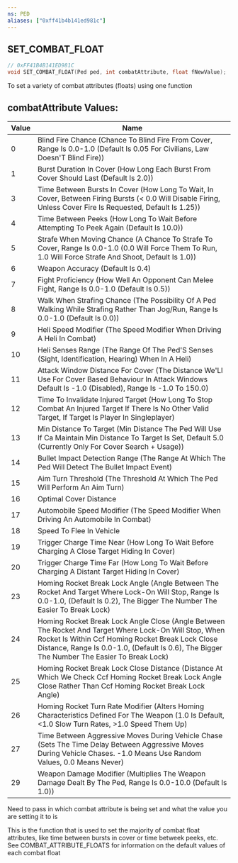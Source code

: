 ```yaml
---
ns: PED
aliases: ["0xff41b4b141ed981c"]
---
```

## SET_COMBAT_FLOAT

```c
// 0xFF41B4B141ED981C
void SET_COMBAT_FLOAT(Ped ped, int combatAttribute, float fNewValue);
```

To set a variety of combat attributes (floats) using one function

## combatAttribute Values:
| Value | Name |
| --- | --- |
| 0 | Blind Fire Chance (Chance To Blind Fire From Cover, Range Is 0.0-1.0 (Default Is 0.05 For Civilians, Law Doesn'T Blind Fire)) |
| 1 | Burst Duration In Cover (How Long Each Burst From Cover Should Last (Default Is 2.0)) |
| 3 | Time Between Bursts In Cover (How Long To Wait, In Cover, Between Firing Bursts (< 0.0 Will Disable Firing, Unless Cover Fire Is Requested, Default Is 1.25)) |
| 4 | Time Between Peeks (How Long To Wait Before Attempting To Peek Again (Default Is 10.0)) |
| 5 | Strafe When Moving Chance (A Chance To Strafe To Cover, Range Is 0.0-1.0 (0.0 Will Force Them To Run, 1.0 Will Force Strafe And Shoot, Default Is 1.0)) |
| 6 | Weapon Accuracy (Default Is 0.4) |
| 7 | Fight Proficiency (How Well An Opponent Can Melee Fight, Range Is 0.0-1.0 (Default Is 0.5)) |
| 8 | Walk When Strafing Chance (The Possibility Of A Ped Walking While Strafing Rather Than Jog/Run, Range Is 0.0-1.0 (Default Is 0.0)) |
| 9 | Heli Speed Modifier (The Speed Modifier When Driving A Heli In Combat) |
| 10 | Heli Senses Range (The Range Of The Ped'S Senses (Sight, Identification, Hearing) When In A Heli) |
| 11 | Attack Window Distance For Cover (The Distance We'Ll Use For Cover Based Behaviour In Attack Windows Default Is -1.0 (Disabled), Range Is -1.0 To 150.0) |
| 12 | Time To Invalidate Injured Target (How Long To Stop Combat An Injured Target If There Is No Other Valid Target, If Target Is Player In Singleplayer) |
| 13 | Min Distance To Target (Min Distance The Ped Will Use If Ca Maintain Min Distance To Target Is Set, Default 5.0 (Currently Only For Cover Search + Usage)) |
| 14 | Bullet Impact Detection Range (The Range At Which The Ped Will Detect The Bullet Impact Event) |
| 15 | Aim Turn Threshold (The Threshold At Which The Ped Will Perform An Aim Turn) |
| 16 | Optimal Cover Distance |
| 17 | Automobile Speed Modifier (The Speed Modifier When Driving An Automobile In Combat) |
| 18 | Speed To Flee In Vehicle |
| 19 | Trigger Charge Time Near (How Long To Wait Before Charging A Close Target Hiding In Cover) |
| 20 | Trigger Charge Time Far (How Long To Wait Before Charging A Distant Target Hiding In Cover) |
| 23 | Homing Rocket Break Lock Angle (Angle Between The Rocket And Target Where Lock-On Will Stop, Range Is 0.0-1.0, (Default Is 0.2), The Bigger The Number The Easier To Break Lock) |
| 24 | Homing Rocket Break Lock Angle Close (Angle Between The Rocket And Target Where Lock-On Will Stop, When Rocket Is Within Ccf Homing Rocket Break Lock Close Distance, Range Is 0.0-1.0, (Default Is 0.6), The Bigger The Number The Easier To Break Lock) |
| 25 | Homing Rocket Break Lock Close Distance (Distance At Which We Check Ccf Homing Rocket Break Lock Angle Close Rather Than Ccf Homing Rocket Break Lock Angle) |
| 26 | Homing Rocket Turn Rate Modifier (Alters Homing Characteristics Defined For The Weapon (1.0 Is Default, <1.0 Slow Turn Rates, >1.0 Speed Them Up) |
| 27 | Time Between Aggressive Moves During Vehicle Chase (Sets The Time Delay Between Aggressive Moves During Vehicle Chases. -1.0 Means Use Random Values, 0.0 Means Never) |
| 29 | Weapon Damage Modifier (Multiplies The Weapon Damage Dealt By The Ped, Range Is 0.0-10.0 (Default Is 1.0)) |


Need to pass in which combat attribute is being set and what the value you are setting it to is

This is the function that is used to set the majority of combat float attributes, like time between bursts in cover or time betweek peeks, etc. See COMBAT_ATTRIBUTE_FLOATS for information on the default values of each combat float

